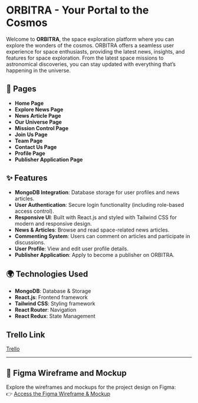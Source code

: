 # ORBITRA - Your Portal to the Cosmos

Welcome to **ORBITRA**, the space exploration platform where you can explore the wonders of the cosmos. ORBITRA offers a seamless user experience for space enthusiasts, providing the latest news, insights, and features for space exploration. From the latest space missions to astronomical discoveries, you can stay updated with everything that’s happening in the universe.

## 📄 Pages

- **Home Page**
- **Explore News Page**
- **News Article Page**
- **Our Universe Page**
- **Mission Control Page**
- **Join Us Page**
- **Team Page**
- **Contact Us Page**
- **Profile Page**
- **Publisher Application Page**

## ✨ Features

- **MongoDB Integration**: Database storage for user profiles and news articles.
- **User Authentication**: Secure login functionality (including role-based access control).
- **Responsive UI**: Built with React.js and styled with Tailwind CSS for modern and responsive design.
- **News & Articles**: Browse and read space-related news articles.
- **Commenting System**: Users can comment on articles and participate in discussions.
- **User Profile**: View and edit user profile details.
- **Publisher Application**: Apply to become a publisher on ORBITRA.

## 🌍 Technologies Used

- **MongoDB**: Database & Storage
- **React.js**: Frontend framework
- **Tailwind CSS**: Styling framework
- **React Router**: Navigation
- **React Redux**: State Management

## Trello Link

[Trello](https://trello.com/invite/b/67d151c624259e81f6f3d663/ATTI6d06099e3096f030ede832165a68a99305093EFF/news-project)

---

## 🎨 Figma Wireframe and Mockup

Explore the wireframes and mockups for the project design on Figma:  
👉 [Access the Figma Wireframe & Mockup](https://www.figma.com/design/khm6TwCMf2JRxZkcf3WVmy/Space-News?node-id=0-1&t=ivpd07CoWIwV6cOw-1)
